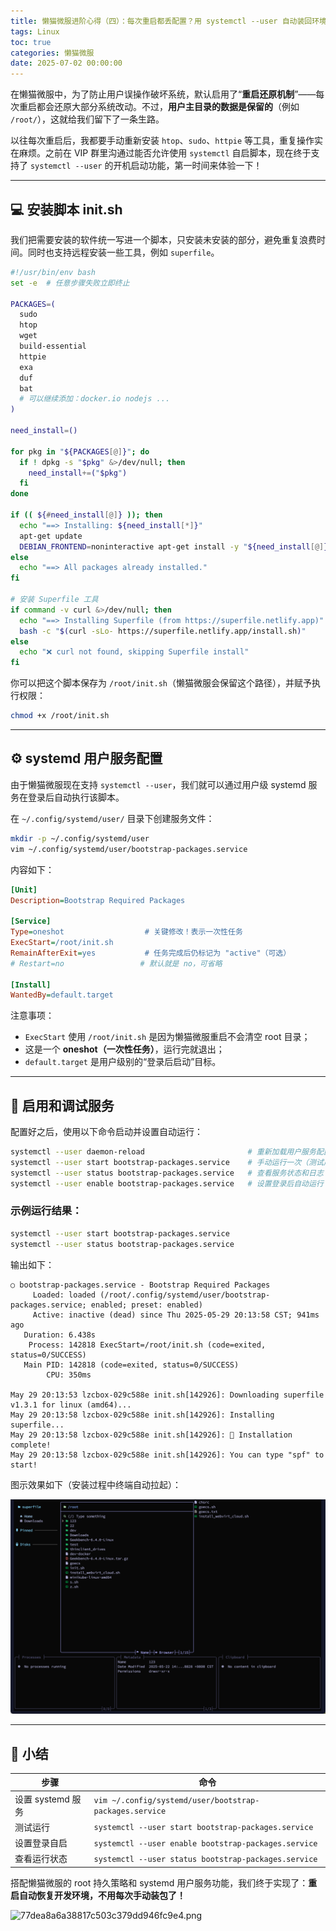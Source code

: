 ```yaml
---
title: 懒猫微服进阶心得（四）：每次重启都丢配置？用 systemctl --user 自动装回环境！
tags: Linux
toc: true
categories: 懒猫微服
date: 2025-07-02 00:00:00
---
```


在懒猫微服中，为了防止用户误操作破坏系统，默认启用了“**重启还原机制**”——每次重启都会还原大部分系统改动。不过，**用户主目录的数据是保留的**（例如 `/root/`），这就给我们留下了一条生路。

以往每次重启后，我都要手动重新安装 `htop`、`sudo`、`httpie` 等工具，重复操作实在麻烦。之前在 VIP 群里沟通过能否允许使用 `systemctl` 自启脚本，现在终于支持了 `systemctl --user` 的开机启动功能，第一时间来体验一下！

---

## 💻 安装脚本 init.sh

我们把需要安装的软件统一写进一个脚本，只安装未安装的部分，避免重复浪费时间。同时也支持远程安装一些工具，例如 `superfile`。

<!-- more -->

```bash
#!/usr/bin/env bash
set -e  # 任意步骤失败立即终止

PACKAGES=(
  sudo
  htop
  wget
  build-essential
  httpie
  exa
  duf
  bat
  # 可以继续添加：docker.io nodejs ...
)

need_install=()

for pkg in "${PACKAGES[@]}"; do
  if ! dpkg -s "$pkg" &>/dev/null; then
    need_install+=("$pkg")
  fi
done

if (( ${#need_install[@]} )); then
  echo "==> Installing: ${need_install[*]}"
  apt-get update
  DEBIAN_FRONTEND=noninteractive apt-get install -y "${need_install[@]}"
else
  echo "==> All packages already installed."
fi

# 安装 Superfile 工具
if command -v curl &>/dev/null; then
  echo "==> Installing Superfile (from https://superfile.netlify.app)"
  bash -c "$(curl -sLo- https://superfile.netlify.app/install.sh)"
else
  echo "❌ curl not found, skipping Superfile install"
fi
```

你可以把这个脚本保存为 `/root/init.sh`（懒猫微服会保留这个路径），并赋予执行权限：

```bash
chmod +x /root/init.sh
```

---

## ⚙ systemd 用户服务配置

由于懒猫微服现在支持 `systemctl --user`，我们就可以通过用户级 systemd 服务在登录后自动执行该脚本。

在 `~/.config/systemd/user/` 目录下创建服务文件：

```bash
mkdir -p ~/.config/systemd/user
vim ~/.config/systemd/user/bootstrap-packages.service
```

内容如下：

```ini
[Unit]
Description=Bootstrap Required Packages

[Service]
Type=oneshot                  # 关键修改！表示一次性任务
ExecStart=/root/init.sh
RemainAfterExit=yes           # 任务完成后仍标记为 "active"（可选）
# Restart=no                 # 默认就是 no，可省略

[Install]
WantedBy=default.target
```

注意事项：

- `ExecStart` 使用 `/root/init.sh` 是因为懒猫微服重启不会清空 root 目录；
- 这是一个 **oneshot（一次性任务）**，运行完就退出；
- `default.target` 是用户级别的“登录后启动”目标。

---

## 🧪 启用和调试服务

配置好之后，使用以下命令启动并设置自动运行：

```bash
systemctl --user daemon-reload                       # 重新加载用户服务配置
systemctl --user start bootstrap-packages.service    # 手动运行一次（测试用）
systemctl --user status bootstrap-packages.service   # 查看服务状态和日志
systemctl --user enable bootstrap-packages.service   # 设置登录后自动运行
```

### 示例运行结果：

```bash
systemctl --user start bootstrap-packages.service
systemctl --user status bootstrap-packages.service
```

输出如下：

```
○ bootstrap-packages.service - Bootstrap Required Packages
     Loaded: loaded (/root/.config/systemd/user/bootstrap-packages.service; enabled; preset: enabled)
     Active: inactive (dead) since Thu 2025-05-29 20:13:58 CST; 941ms ago
   Duration: 6.438s
    Process: 142818 ExecStart=/root/init.sh (code=exited, status=0/SUCCESS)
   Main PID: 142818 (code=exited, status=0/SUCCESS)
        CPU: 350ms

May 29 20:13:53 lzcbox-029c588e init.sh[142926]: Downloading superfile v1.3.1 for linux (amd64)...
May 29 20:13:58 lzcbox-029c588e init.sh[142926]: Installing superfile...
May 29 20:13:58 lzcbox-029c588e init.sh[142926]: 🎉 Installation complete!
May 29 20:13:58 lzcbox-029c588e init.sh[142926]: You can type "spf" to start!
```

图示效果如下（安装过程中终端自动拉起）：

![image-20250529201226160](https://raw.githubusercontent.com/cloudsmithy/picgo-imh/master/image-20250529201226160.png)

---

## 🚀 小结

| 步骤              | 命令                                                    |
| ----------------- | ------------------------------------------------------- |
| 设置 systemd 服务 | `vim ~/.config/systemd/user/bootstrap-packages.service` |
| 测试运行          | `systemctl --user start bootstrap-packages.service`     |
| 设置登录自启      | `systemctl --user enable bootstrap-packages.service`    |
| 查看运行状态      | `systemctl --user status bootstrap-packages.service`    |

搭配懒猫微服的 root 持久策略和 systemd 用户服务功能，我们终于实现了：**重启自动恢复开发环境，不用每次手动装包了！**

![77dea8a6a38817c503c379dd946fc9e4.png](https://lzc-playground-1301583638.cos.ap-chengdu.myqcloud.com/guidelines/459/e8de34ec-0ad7-4b80-b518-36c786746db5.png "77dea8a6a38817c503c379dd946fc9e4.png")
